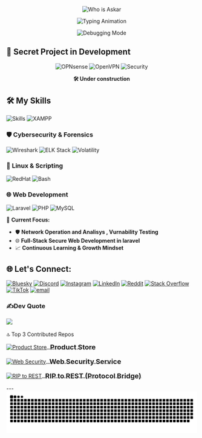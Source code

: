 <p align="center">
  <!-- Red "Who is Askar?" -->
  <img src="https://readme-typing-svg.demolab.com?font=Fira+Code&pause=1500&color=FF0000&center=true&vCenter=true&width=550&lines=Who+is+Askar%3F" alt="Who is Askar">
</p>

<p align="center">
  <!-- Blue professional titles -->
  <img src="https://readme-typing-svg.demolab.com?font=Fira+Code&pause=1000&color=58A6FF&center=true&vCenter=true&width=550&lines=Network+%26+Cybersecurity+Specialist;Full-Stack+Secure+Web+Developer+in+Laravel;Security-First+Problem+Solver" alt="Typing Animation">
</p>

<p align="center">
  <img src="https://media4.giphy.com/media/v1.Y2lkPTc5MGI3NjExMmU2ZzllYWR5Mnc0MWZwNWp6YXpmb2o2eXYwYjNuOHg0cnAyOWtmeCZlcD12MV9pbnRlcm5hbF9naWZfYnlfaWQmY3Q9Zw/xoicctrOv5aGw6mCZi/giphy.gif" width="300" alt="Debugging Mode">
</p>

## 🚀 Secret Project in Development  
<p align="center">
  <img src="https://img.shields.io/badge/OPNsense-D94F00?style=for-the-badge&logo=opnsense&logoColor=white" alt="OPNsense"> 
  <img src="https://img.shields.io/badge/OpenVPN-EA7E20?style=for-the-badge&logo=openvpn&logoColor=white" alt="OpenVPN">
  <img src="https://img.shields.io/badge/Security-Red?style=for-the-badge&logo=securityscorecard&logoColor=white" alt="Security">
</p>

<p align="center"><strong>🛠️ Under construction</strong></p>



## 🛠️ My Skills

<p align="left">
  <img src="https://skillicons.dev/icons?i=wireshark,elasticsearch,linux,bash,laravel,python,java,html,css,js" alt="Skills">
  <img src="https://img.shields.io/badge/XAMPP-FB7A24?style=flat&logo=xampp&logoColor=white" alt="XAMPP">
</p>

### 🛡️ **Cybersecurity & Forensics**
<p align="left">
  <img src="https://img.shields.io/badge/Wireshark-1679A7?style=flat&logo=wireshark&logoColor=white" alt="Wireshark">
  <img src="https://img.shields.io/badge/ELK_Stack-005571?style=flat&logo=elasticsearch&logoColor=white" alt="ELK Stack">
  <img src="https://img.shields.io/badge/Volatility-000000?style=flat&logo=volatility&logoColor=white" alt="Volatility">
</p>

### 🐧 **Linux & Scripting**
<p align="left">
  <img src="https://img.shields.io/badge/Red_Hat-EE0000?style=flat&logo=redhat&logoColor=white" alt="RedHat">
  <img src="https://img.shields.io/badge/Bash-4EAA25?style=flat&logo=gnu-bash&logoColor=white" alt="Bash">
</p>

### 🌐 **Web Development**
<p align="left">
  <img src="https://img.shields.io/badge/Laravel-FF2D20?style=flat&logo=laravel&logoColor=white" alt="Laravel">
  <img src="https://img.shields.io/badge/PHP-777BB4?style=flat&logo=php&logoColor=white" alt="PHP">
  <img src="https://img.shields.io/badge/MySQL-4479A1?style=flat&logo=mysql&logoColor=white" alt="MySQL">
</p>


🔑 **Current Focus:**

- 🛡️ **Network Operation and Analisys , Vurnability Testing**
- 🌐 **Full-Stack Secure Web Development in laravel**
- 📈 **Continuous Learning & Growth Mindset**










## 🌐 Let's Connect:
[![Bluesky](https://img.shields.io/badge/bluesky-0285FF?style=for-the-badge&logo=bluesky&logoColor=%23FFFFFF)](https://bsky.app/profile/askaarrr.bsky.social) [![Discord](https://img.shields.io/badge/Discord-%237289DA.svg?logo=discord&logoColor=white)](https://discord.gg/https://discord.gg/MWpmqKue) [![Instagram](https://img.shields.io/badge/Instagram-%23E4405F.svg?logo=Instagram&logoColor=white)](https://instagram.com/heisaskarr) [![LinkedIn](https://img.shields.io/badge/LinkedIn-%230077B5.svg?logo=linkedin&logoColor=white)](https://www.linkedin.com/in/mohamed-hany-02777b283/)
 [![Reddit](https://img.shields.io/badge/Reddit-%23FF4500.svg?logo=Reddit&logoColor=white)](https://reddit.com/user/Rska_) [![Stack Overflow](https://img.shields.io/badge/-Stackoverflow-FE7A16?logo=stack-overflow&logoColor=white)](https://stackoverflow.com/users/29977090/the-askar) [![TikTok](https://img.shields.io/badge/TikTok-%23000000.svg?logo=TikTok&logoColor=white)](https://tiktok.com/@3skaar21) [![email](https://img.shields.io/badge/Email-D14836?logo=gmail&logoColor=white)](mailto:mohammedhanyasker@gmail.com) 





### ✍️Dev Quote
![](https://quotes-github-readme.vercel.app/api?type=horizontal&theme=tokyonight)


🔝 Top 3 Contributed Repos
<p align="left"> <a href="https://github.com/mohamedAskaarrr/Product-store" target="_blank"> <img src="https://cdn-icons-png.flaticon.com/512/263/263142.png" width="36" alt="Product Store" style="vertical-align: middle;"/> <span style="font-size: 18px; vertical-align: middle;">&nbsp;<strong>Product Store</strong></span> </a> <br/><br/> <a href="https://github.com/mohamedAskaarrr/WebSecService230104752" target="_blank"> <img src="https://cdn-icons-png.flaticon.com/512/3064/3064197.png" width="36" alt="Web Security" style="vertical-align: middle;"/> <span style="font-size: 18px; vertical-align: middle;">&nbsp;<strong>Web Security Service</strong></span> </a> <br/><br/> <a href="https://github.com/mohamedAskaarrr/RIP-TO-REST" target="_blank"> <img src="https://cdn-icons-png.flaticon.com/512/8335/8335388.png" width="36" alt="RIP to REST" style="vertical-align: middle;"/> <span style="font-size: 18px; vertical-align: middle;">&nbsp;<strong>RIP to REST (Protocol Bridge)</strong></span> </a> </p>
---

<!-- Proudly created with GPRM ( https://gprm.itsvg.in ) -->
<picture>
  <source media="(prefers-color-scheme: dark)" srcset="https://raw.githubusercontent.com/mohamedaskaarrr/mohamedaskaarrr/output/github-snake-dark.svg" />
  <source media="(prefers-color-scheme: light)" srcset="https://raw.githubusercontent.com/mohamedaskaarrr/mohamedaskaarrr/output/github-snake.svg" />
  <img alt="github-snake" src="https://raw.githubusercontent.com/mohamedaskaarrr/mohamedaskaarrr/output/github-snake-dark.svg" />
</picture>
